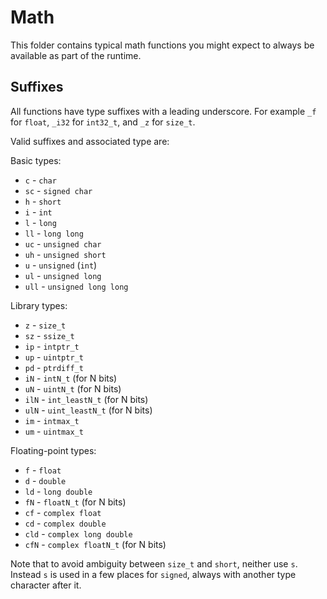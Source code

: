 # Math

This folder contains typical math functions you might expect to always be available as part of the runtime.

## Suffixes

All functions have type suffixes with a leading underscore. For example `_f` for `float`, `_i32` for `int32_t`, and `_z` for `size_t`.

Valid suffixes and associated type are:

Basic types:

- `c` - `char`
- `sc` - `signed char`
- `h` - `short`
- `i` - `int`
- `l` - `long`
- `ll` - `long long`
- `uc` - `unsigned char`
- `uh` - `unsigned short`
- `u` - `unsigned` (`int`)
- `ul` - `unsigned long`
- `ull` - `unsigned long long`

Library types:

- `z` - `size_t`
- `sz` - `ssize_t`
- `ip` - `intptr_t`
- `up` - `uintptr_t`
- `pd` - `ptrdiff_t`
- `iN` - `intN_t` (for N bits)
- `uN` - `uintN_t` (for N bits)
- `ilN` - `int_leastN_t` (for N bits)
- `ulN` - `uint_leastN_t` (for N bits)
- `im` - `intmax_t`
- `um` - `uintmax_t`

Floating-point types:

- `f` - `float`
- `d` - `double`
- `ld` - `long double`
- `fN` - `floatN_t` (for N bits)
- `cf` - `complex float`
- `cd` - `complex double`
- `cld` - `complex long double`
- `cfN` - `complex floatN_t` (for N bits)

Note that to avoid ambiguity between `size_t` and `short`, neither use `s`. Instead `s` is used in a few places for `signed`, always with another type character after it.
